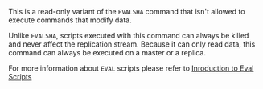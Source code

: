 This is a read-only variant of the `EVALSHA` command that isn't allowed to execute commands that modify data.

 Unlike `EVALSHA`, scripts executed with this command can always be killed and never affect the replication stream.
 Because it can only read data, this command can always be executed on a master or a replica.

For more information about `EVAL` scripts please refer to [Inroduction to Eval Scripts](/topics/evalintro)